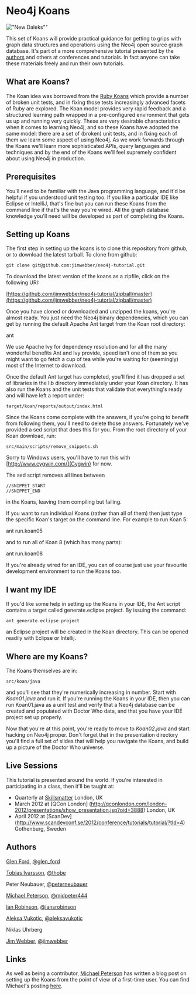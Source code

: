 Neo4j Koans
===========

!["New Daleks""](http://static.bbc.co.uk/images/ic/qe/crop/946x532/doctorwho/monsters/daleks/d11/s01/galleries/new_dalek_gallery/37.jpg)

This set of Koans will provide practical guidance for getting to grips with graph data structures and operations using the Neo4j open source graph database. It's part of a more comprehensive tutorial presented by the [authors](#authors) and others at conferences and tutorials. In fact anyone can take these materials freely and run their own tutorials.

What are Koans?
---------------

The Koan idea was borrowed from the [Ruby Koans](http://rubykoans.com/) which provide a number of broken unit tests, and in fixing those tests increasingly advanced facets of Ruby are explored. The Koan model provides very rapid feedback and a structured learning path wrapped in a pre-configured environment that gets us up and running very quickly. These are very desirable characteristics when it comes to learning Neo4j, and so these Koans have adopted the same model: there are a set of (broken) unit tests, and in fixing each of them we learn some aspect of using Neo4j. As we work forwards through the Koans we'll learn more sophisticated APIs, query languages and techniques and by the end of the Koans we'll feel supremely confident about using Neo4j in production.

Prerequisites
-------------

You'll need to be familiar with the Java programming language, and it'd be helpful if you understood unit testing too. If you like a particular IDE like Eclipse or IntelliJ, that's fine but you can run these Koans from the command line if that's the way you're wired. All the graph database knowledge you'll need will be developed as part of completing the Koans.

Setting up Koans
----------------

The first step in setting up the koans is to clone this repository from github, or to download the latest tarball. To clone from github:

    git clone git@github.com:jimwebber/neo4j-tutorial.git

To download the latest version of the koans as a zipfile, click on the following URI:

[https://github.com/jimwebber/neo4j-tutorial/zipball/master](https://github.com/jimwebber/neo4j-tutorial/zipball/master)

Once you have cloned or downloaded and unzipped the koans, you're almost ready. You just need the Neo4j binary dependencies, which you can get by running the default Apache Ant target from the Koan root directory:

   ant 

We use Apache Ivy for dependency resolution and for all the many wonderful benefits Ant and Ivy provide, speed isn't one of them so you might want to go fetch a cup of tea while you're waiting for (seemingly) most of the Internet to download. 

Once the default Ant target has completed, you'll find it has dropped a set of libraries in the lib directory immediately under your Koan directory. It has also run the Koans and the unit tests that validate that everything's ready and will have left a report under:

    target/koan/reports/output/index.html

Since the Koans come complete with the answers, if you're going to benefit from following them, you'll need to delete those answers. Fortunately we've provided a sed script that does this for you. From the root directory of your Koan download, run: 

    src/main/scripts/remove_snippets.sh

Sorry to Windows users, you'll have to run this with [http://www.cygwin.com/](Cygwin) for now.

The sed script removes all lines between

    //SNIPPET_START
    //SNIPPET_END

in the Koans, leaving them compiling but failing. 

If you want to run individual Koans (rather than all of them) then just type the specific Koan's target on the command line. For example to run Koan 5:

   ant run.koan05

and to run all of Koan 8 (which has many parts):

   ant run.koan08

If you're already wired for an IDE, you can of course just use your favourite development environment to run the Koans too.

I want my IDE
-------------

If you'd like some help in setting up the Koans in your IDE, the Ant script contains a target called generate.eclipse.project. By issuing the command:

    ant generate.eclipse.project

an Eclipse project will be created in the Koan directory. This can be opened readily with Eclipse or Intellij.


Where are my Koans?
-------------------

The Koans themselves are in:

    src/koan/java

and you'll see that they're numerically increasing in number. Start with *Koan01.java* and run it. If you're running the Koans in your IDE, then you can run Koan01.java as a unit test and verify that a Neo4j database can be created and populated with Doctor Who data, and that you have your IDE project set up properly.

Now that you're at this point, you're ready to move to *Koan02.java* and start hacking on Neo4j proper. Don't forget that in the presentation directory you'll find a full set of slides that will help you navigate the Koans, and build up a picture of the Doctor Who universe.

Live Sessions
-------------

This tutorial is presented around the world. If you're interested in participating in a class, then it'll be taught at:

* Quarterly at [Skillsmatter](http://skillsmatter.com/course/nosql/neo4j-tutorial) London, UK
* March 2012 at [QCon London] (http://qconlondon.com/london-2012/presentations/show_presentation.jsp?oid=3888) London, UK
* April 2012 at [ScanDev] (http://www.scandevconf.se/2012/conference/tutorials/tutorial/?tId=4) Gothenburg, Sweden

Authors <a name="authors">
-------

[Glen Ford](http://usersource.net/), [@glen_ford](http://twitter.com/glen_ford)

[Tobias Ivarsson](http://www.thobe.org/), [@thobe](http://twitter.com/thobe)

Peter Neubauer, [@peterneubauer](http://twitter.com/peterneubauer)

[Michael Peterson](http://thornydev.blogspot.com/), [@midpeter444](http://twitter.com/midpeter444)

[Ian Robinson](http://iansrobinson.com), [@iansrobinson](http://twitter.com/iansrobinson)

[Aleksa Vukotic](http://aleksavukotic.com), [@aleksavukotic](http://twitter.com/aleksavukotic)

Niklas Uhrberg

[Jim Webber](http://jimwebber.org/), [@jimwebber](http://twitter.com/jimwebber)

Links
-----
As well as being a contributor, [Michael Peterson](http://thornydev.blogspot.com/) has written a blog post on setting up the Koans from the point of view of a first-time user. You can find Michael's posting [here](http://thornydev.blogspot.com/2011/11/neo4j-koans-how-do-i-begin.html).


